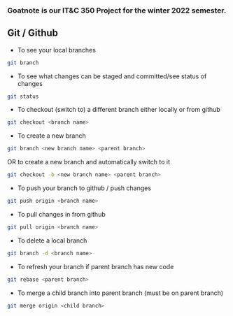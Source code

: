 ### Goatnote is our IT&C 350 Project for the winter 2022 semester. 

## Git / Github

* To see your local branches
```bash
git branch
```
* To see what changes can be staged and committed/see status of changes
```bash
git status
```
* To checkout (switch to) a different branch either locally or from github
```bash
git checkout <branch name>
```
* To create a new branch
```bash
git branch <new branch name> <parent branch>
```
OR to create a new branch and automatically switch to it
```bash
git checkout -b <new branch name> <parent branch>
```
* To push your branch to github / push changes
```bash
git push origin <branch name>
```
* To pull changes in from github
```bash
git pull origin <branch name>
```
* To delete a local branch
```bash
git branch -d <branch name>
```
* To refresh your branch if parent branch has new code
```bash
git rebase <parent branch>
```
* To merge a child branch into parent branch (must be on parent branch)
```bash
git merge origin <child branch>
```